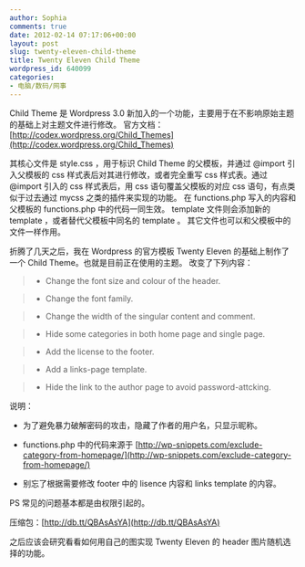 ```yaml
---
author: Sophia
comments: true
date: 2012-02-14 07:17:06+00:00
layout: post
slug: twenty-eleven-child-theme
title: Twenty Eleven Child Theme
wordpress_id: 640099
categories:
- 电脑/数码/网事
---
```


Child Theme 是 Wordpress 3.0 新加入的一个功能，主要用于在不影响原始主题的基础上对主题文件进行修改。
官方文档：[http://codex.wordpress.org/Child_Themes](http://codex.wordpress.org/Child_Themes)

其核心文件是 style.css ，用于标识 Child Theme 的父模板，并通过 @import 引入父模板的 css 样式表后对其进行修改，或者完全重写 css 样式表。通过 @import 引入的 css 样式表后，用 css 语句覆盖父模板的对应 css 语句，有点类似于过去通过 mycss 之类的插件来实现的功能。
在 functions.php 写入的内容和父模板的 functions.php 中的代码一同生效。
template 文件则会添加新的 template ，或者替代父模板中同名的 template 。
其它文件也可以和父模板中的文件一样作用。

折腾了几天之后，我在 Wordpress 的官方模板 Twenty Eleven 的基础上制作了一个 Child Theme。也就是目前正在使用的主题。
改变了下列内容：


> 

> 
> 
	
>   * Change the font size and colour of the header.
> 
	
>   * Change the font family.
> 
	
>   * Change the width of the singular content and comment.
> 
	
>   * Hide some categories in both home page and single page.
> 
	
>   * Add the license to the footer.
> 
	
>   * Add a links-page template.
> 
	
>   * Hide the link to the author page to avoid password-attcking.
> 





说明：	

* 为了避免暴力破解密码的攻击，隐藏了作者的用户名，只显示昵称。


* functions.php 中的代码来源于 [http://wp-snippets.com/exclude-category-from-homepage/](http://wp-snippets.com/exclude-category-from-homepage/)


* 别忘了根据需要修改 footer 中的 lisence 内容和 links template 的内容。





PS 常见的问题基本都是由权限引起的。




压缩包：[http://db.tt/QBAsAsYA](http://db.tt/QBAsAsYA)

之后应该会研究看看如何用自己的图实现 Twenty Eleven 的 header 图片随机选择的功能。
